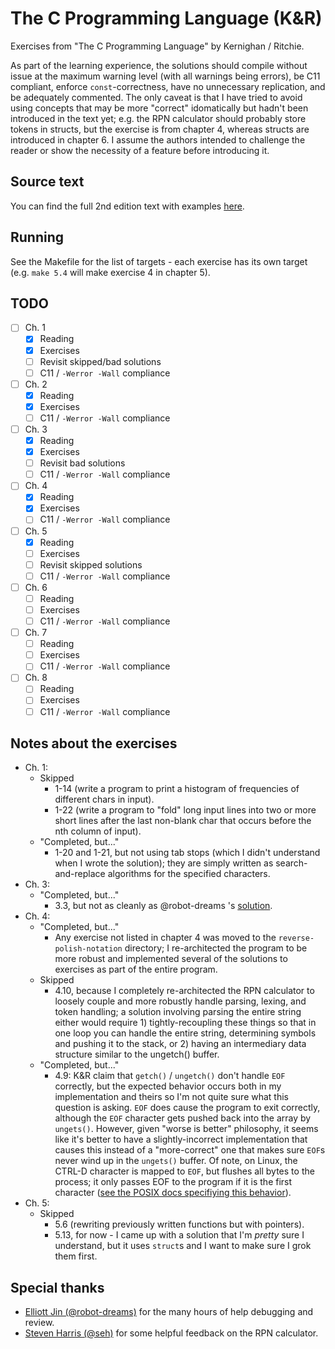 # The C Programming Language (K&R)
Exercises from "The C Programming Language" by Kernighan / Ritchie.

As part of the learning experience, the solutions should compile without issue at the maximum warning level (with all warnings being errors), be C11 compliant, enforce `const`-correctness, have no unnecessary replication,
and be adequately commented. The only caveat is that I have tried to avoid using concepts that may be more
"correct" idomatically but hadn't been introduced in the text yet; e.g. the RPN
calculator should probably store tokens in structs, but the exercise is from
chapter 4, whereas structs are introduced in chapter 6. I assume the authors
intended to challenge the reader or show the necessity of a feature before
introducing it.

## Source text
You can find the full 2nd edition text with examples [here](http://cs.indstate.edu/~cbasavaraj/cs559/the_c_programming_language_2.pdf).

## Running
See the Makefile for the list of targets - each exercise has its own target (e.g. `make 5.4` will make exercise 4 in chapter 5).

## TODO
- [ ] Ch. 1
  - [x] Reading
  - [x] Exercises
  - [ ] Revisit skipped/bad solutions
  - [ ] C11 / `-Werror -Wall` compliance
- [ ] Ch. 2
  - [x] Reading
  - [x] Exercises
  - [ ] C11 / `-Werror -Wall` compliance
- [ ] Ch. 3
  - [x] Reading
  - [x] Exercises
  - [ ] Revisit bad solutions
  - [ ] C11 / `-Werror -Wall` compliance
- [ ] Ch. 4
  - [x] Reading
  - [x] Exercises
  - [ ] C11 / `-Werror -Wall` compliance
- [ ] Ch. 5
  - [x] Reading
  - [ ] Exercises
  - [ ] Revisit skipped solutions
  - [ ] C11 / `-Werror -Wall` compliance
- [ ] Ch. 6
  - [ ] Reading
  - [ ] Exercises
  - [ ] C11 / `-Werror -Wall` compliance
- [ ] Ch. 7
  - [ ] Reading
  - [ ] Exercises
  - [ ] C11 / `-Werror -Wall` compliance
- [ ] Ch. 8
  - [ ] Reading
  - [ ] Exercises
  - [ ] C11 / `-Werror -Wall` compliance

## Notes about the exercises
* Ch. 1:
  * Skipped
    * 1-14 (write a program to print a histogram of frequencies of different chars in input).
    * 1-22 (write a program to "fold" long input lines into two or more short lines after the last non-blank char that occurs before the nth column of input).
  * "Completed, but..."
    * 1-20 and 1-21, but not using tab stops (which I didn't understand when I wrote the solution); they are simply written as search-and-replace algorithms for the specified characters.
* Ch. 3:
  * "Completed, but..."
    * 3.3, but not as cleanly as @robot-dreams 's [solution](https://gist.github.com/robot-dreams/34d10248bc474f5a4312fa72e325656a).
* Ch. 4:
  * "Completed, but..."
    * Any exercise not listed in chapter 4 was moved to the `reverse-polish-notation` directory; I re-architected the program to be
      more robust and implemented several of the solutions to exercises as part of the entire program.
  * Skipped
    * 4.10, because I completely re-architected the RPN calculator to loosely couple and more robustly handle parsing, lexing, and token handling; a solution involving parsing the entire string either would require 1) tightly-recoupling these  things so that in one loop you can handle the entire string, determining symbols and pushing it to the stack, or 2) having an intermediary data structure similar to the ungetch() buffer.
  * "Completed, but..."
    * 4.9: K&R claim that `getch()` / `ungetch()` don't handle `EOF` correctly, but the expected behavior occurs both in my implementation and theirs so I'm not quite sure what this question is asking. `EOF` does cause the program to exit correctly, although the `EOF` character gets pushed back into the array by `ungets()`. However, given "worse is better" philosophy, it seems like it's better to have a slightly-incorrect implementation that causes this instead of a "more-correct" one that makes sure `EOF`s never wind up in the `ungets()` buffer. Of note, on Linux, the CTRL-D character is mapped to `EOF`, but flushes all bytes to the process; it only passes EOF to the program if it is the first character ([see the POSIX docs specifiying this  behavior](https://stackoverflow.com/questions/21260674/why-do-i-need-to-type-ctrl-d-twice-to-mark-end-of-file)).
* Ch. 5:
  * Skipped
    * 5.6 (rewriting previously written functions but with pointers).
    * 5.13, for now - I came up with a solution that I'm _pretty_ sure I understand, but it uses `struct`s and I want to make sure I grok them
    first.

## Special thanks
* [Elliott Jin (@robot-dreams)](https://github.com/robot-dreams) for the many hours of help debugging and review.
* [Steven Harris (@seh)](https://github.com/seh) for some helpful feedback on the RPN calculator.
